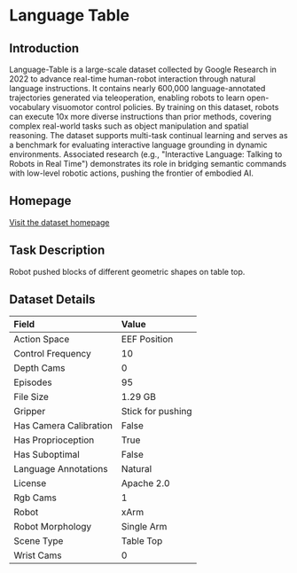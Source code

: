 # Language Table


## Introduction

Language-Table is a large-scale dataset collected by Google Research in 2022 to advance real-time human-robot interaction through natural language instructions. It contains nearly 600,000 language-annotated trajectories generated via teleoperation, enabling robots to learn open-vocabulary visuomotor control policies. By training on this dataset, robots can execute 10x more diverse instructions than prior methods, covering complex real-world tasks such as object manipulation and spatial reasoning. The dataset supports multi-task continual learning and serves as a benchmark for evaluating interactive language grounding in dynamic environments. Associated research (e.g., "Interactive Language: Talking to Robots in Real Time") demonstrates its role in bridging semantic commands with low-level robotic actions, pushing the frontier of embodied AI.



## Homepage

[Visit the dataset homepage](https://interactive-language.github.io/)


## Task Description

Robot pushed blocks of different geometric shapes on table top.


## Dataset Details

| Field                            | Value                    |
|:---------------------------------|:-------------------------|
| Action Space                     | EEF Position           |
| Control Frequency                     | 10           |
| Depth Cams                     | 0           |
| Episodes                     | 95           |
| File Size                     |  1.29 GB           |
| Gripper                     | Stick for pushing           |
| Has Camera Calibration                     | False           |
| Has Proprioception                     | True           |
| Has Suboptimal                     | False           |
| Language Annotations                     | Natural           |
| License                     | Apache 2.0           |
| Rgb Cams                     | 1           |
| Robot                     | xArm           |
| Robot Morphology                     | Single Arm           |
| Scene Type                     | Table Top           |
| Wrist Cams                     | 0           |


